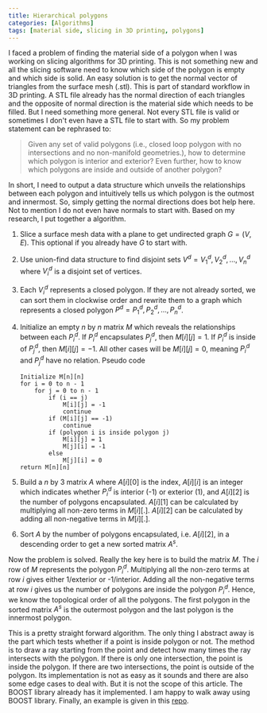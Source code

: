 ```yaml
---
title: Hierarchical polygons
categories: [Algorithms]
tags: [material side, slicing in 3D printing, polygons]
---
```


I faced a problem of finding the material side of a polygon when I was working on slicing algorithms for 3D printing. This is not
something new and all the slicing software need to know which side of the polygon is empty and which side is solid. An easy solution is to get the normal vector of triangles from the surface mesh (.stl). This is part of standard workflow in 3D printing. A STL file already has the normal direction of each triangles and the opposite of normal direction is the material side which needs to be filled. But I need something more general. Not every STL file is valid or sometimes I don't even have a STL file to start with. So my problem statement can be rephrased to:

> Given any set of valid polygons (i.e., closed loop polygon with no
> intersections and no non-manifold geometries.), how to determine
> which polygon is interior and exterior? Even further, how to know
> which polygons are inside and outside of another polygon?

In short, I need to output a data structure which unveils the relationships between each polygon and intuitively tells us which polygon is the outmost and innermost. So, simply getting the normal directions does bot help here. Not to mention I do not even have normals to start with. Based on my research, I put together a algorithm.

1.  Slice a surface mesh data with a plane to get undirected graph $G = (V, E)$. This optional if you already have $G$ to start with.
2.  Use union-find data structure to find disjoint sets $V^d = V_1^d, V_2^d, ..., V_n^d$ where $V_i^d$ is a disjoint set of vertices.
3.  Each $V_i^d$ represents a closed polygon. If they are not already sorted, we can sort them in clockwise order and rewrite them to a graph which represents a closed polygon $P^d = P_1^d, P_2^d, ..., P_n^d$.
4.  Initialize an empty $n$ by $n$ matrix $M$ which reveals the relationships between each $P_i^d$. If $P_i^d$ encapsulates $P_j^d$, then $M[i][j] = 1$. If $P_i^d$ is inside of $P_j^d$, then $M[i][j] = -1$. All other cases will be $M[i][j] = 0$, meaning $P_i^d$ and $P_j^d$ have no relation.
    Pseudo code

        Initialize M[n][n]
        for i = 0 to n - 1
            for j = 0 to n - 1
                if (i == j)
                    M[i][j] = -1
                    continue
                if (M[i][j] == -1)
                    continue
                if (polygon i is inside polygon j)
                    M[i][j] = 1
                    M[j][i] = -1
                else
                    M[j][i] = 0
        return M[n][n]

5.  Build a $n$ by 3 matrix $A$ where $A[i][0]$ is the index, $A[i][i]$ is an integer which indicates whether $P_i^d$ is interior (-1) or exterior (1), and $A[i][2]$ is the number of polygons encapsulated. $A[i][1]$ can be calculated by multiplying all non-zero terms in $M[i][.]$. $A[i][2]$ can be calculated by adding all non-negative terms in $M[i][.]$.
6.  Sort $A$ by the number of polygons encapsulated, i.e. $A[i][2]$, in a descending order to get a new sorted matrix $A^s$.

Now the problem is solved. Really the key here is to build the matrix $M$. The $i$ row of $M$ represents the polygon $P_i^d$. Multiplying all the non-zero terms at row $i$ gives either 1/exterior or -1/interior. Adding all the non-negative terms at row $i$ gives us the number of polygons are inside the polygon $P_i^d$. Hence, we know the topological order of all the polygons. The first polygon in the sorted matrix $A^s$ is the outermost polygon and the last polygon is the innermost polygon.

This is a pretty straight forward algorithm. The only thing I abstract away is the part which tests whether if a point is inside polygon or not. The method is to draw a ray starting from the point and detect how many times the ray intersects with the polygon. If there is only one intersection, the point is inside the polygon. If there are two intersections, the point is outside of the polygon. Its implementation is not as easy as it sounds and there are also some edge cases to deal with. But it is not the scope of this article. The BOOST library already has it implemented. I am happy to walk away using BOOST library.
Finally, an example is given in this [repo](https://github.com/YangShen398/material_side_of_polygons).

